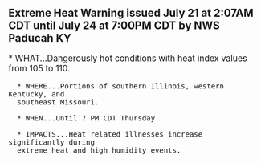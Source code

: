 <p>
   <h2>Extreme Heat Warning issued July 21 at 2:07AM CDT until July 24 at 7:00PM CDT by NWS Paducah KY</h2>
   <div style="font-size:120%">* WHAT...Dangerously hot conditions with heat index values from 105
      to 110.
      
      * WHERE...Portions of southern Illinois, western Kentucky, and
      southeast Missouri.
      
      * WHEN...Until 7 PM CDT Thursday.
      
      * IMPACTS...Heat related illnesses increase significantly during
      extreme heat and high humidity events.
   </div>
</p>